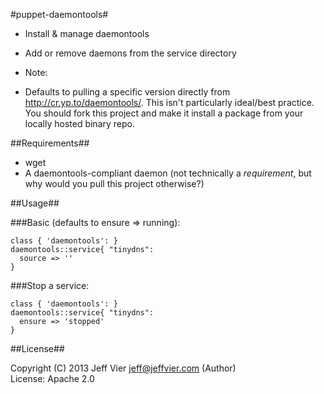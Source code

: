#puppet-daemontools#

* Install & manage daemontools
* Add or remove daemons from the service directory

* Note:
* Defaults to pulling a specific version directly from http://cr.yp.to/daemontools/.
This isn't particularly ideal/best practice.
You should fork this project and make it install a package from your locally hosted binary repo.

##Requirements##

* wget
* A daemontools-compliant daemon (not technically a *requirement*, but why would you pull this project otherwise?)

##Usage##

###Basic (defaults to ensure => running):
```puppet
class { 'daemontools': }
daemontools::service{ "tinydns":
  source => ''
}
```

###Stop a service:
```puppet
class { 'daemontools': }
daemontools::service{ "tinydns":
  ensure => 'stopped'
}
```
##License##

 Copyright (C) 2013 Jeff Vier <jeff@jeffvier.com> (Author)<br />
 License: Apache 2.0